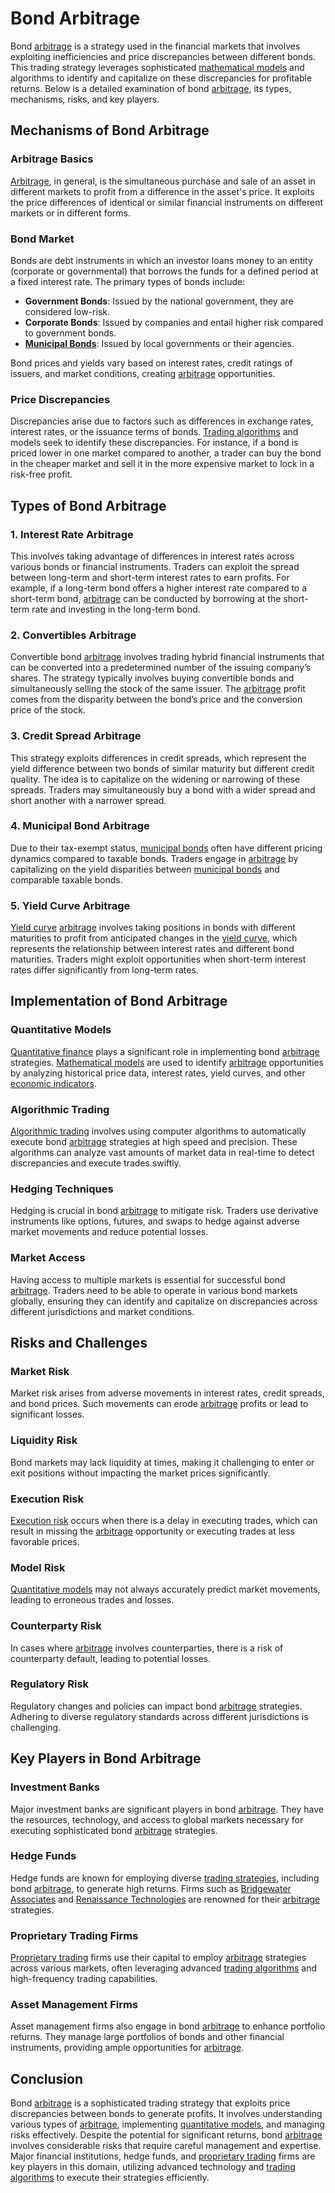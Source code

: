 # Bond Arbitrage

Bond [arbitrage](../a/arbitrage.md) is a strategy used in the financial markets that involves exploiting inefficiencies and price discrepancies between different bonds. This trading strategy leverages sophisticated [mathematical models](../m/mathematical_models_in_trading.md) and algorithms to identify and capitalize on these discrepancies for profitable returns. Below is a detailed examination of bond [arbitrage](../a/arbitrage.md), its types, mechanisms, risks, and key players.

## Mechanisms of Bond Arbitrage

### Arbitrage Basics

[Arbitrage](../a/arbitrage.md), in general, is the simultaneous purchase and sale of an asset in different markets to profit from a difference in the asset's price. It exploits the price differences of identical or similar financial instruments on different markets or in different forms.

### Bond Market

Bonds are debt instruments in which an investor loans money to an entity (corporate or governmental) that borrows the funds for a defined period at a fixed interest rate. The primary types of bonds include:

- **Government Bonds**: Issued by the national government, they are considered low-risk.
- **Corporate Bonds**: Issued by companies and entail higher risk compared to government bonds.
- **[Municipal Bonds](../m/municipal_bonds.md)**: Issued by local governments or their agencies.

Bond prices and yields vary based on interest rates, credit ratings of issuers, and market conditions, creating [arbitrage](../a/arbitrage.md) opportunities.

### Price Discrepancies

Discrepancies arise due to factors such as differences in exchange rates, interest rates, or the issuance terms of bonds. [Trading algorithms](../t/trading_algorithms.md) and models seek to identify these discrepancies. For instance, if a bond is priced lower in one market compared to another, a trader can buy the bond in the cheaper market and sell it in the more expensive market to lock in a risk-free profit.

## Types of Bond Arbitrage

### 1. **Interest Rate Arbitrage**

This involves taking advantage of differences in interest rates across various bonds or financial instruments. Traders can exploit the spread between long-term and short-term interest rates to earn profits. For example, if a long-term bond offers a higher interest rate compared to a short-term bond, [arbitrage](../a/arbitrage.md) can be conducted by borrowing at the short-term rate and investing in the long-term bond.

### 2. **Convertibles Arbitrage**

Convertible bond [arbitrage](../a/arbitrage.md) involves trading hybrid financial instruments that can be converted into a predetermined number of the issuing company’s shares. The strategy typically involves buying convertible bonds and simultaneously selling the stock of the same issuer. The [arbitrage](../a/arbitrage.md) profit comes from the disparity between the bond’s price and the conversion price of the stock.

### 3. **Credit Spread Arbitrage**

This strategy exploits differences in credit spreads, which represent the yield difference between two bonds of similar maturity but different credit quality. The idea is to capitalize on the widening or narrowing of these spreads. Traders may simultaneously buy a bond with a wider spread and short another with a narrower spread.

### 4. **Municipal Bond Arbitrage**

Due to their tax-exempt status, [municipal bonds](../m/municipal_bonds.md) often have different pricing dynamics compared to taxable bonds. Traders engage in [arbitrage](../a/arbitrage.md) by capitalizing on the yield disparities between [municipal bonds](../m/municipal_bonds.md) and comparable taxable bonds.

### 5. **Yield Curve Arbitrage**

[Yield curve](../y/yield_curve.md) [arbitrage](../a/arbitrage.md) involves taking positions in bonds with different maturities to profit from anticipated changes in the [yield curve](../y/yield_curve.md), which represents the relationship between interest rates and different bond maturities. Traders might exploit opportunities when short-term interest rates differ significantly from long-term rates.

## Implementation of Bond Arbitrage

### Quantitative Models

[Quantitative finance](../q/quantitative_finance.md) plays a significant role in implementing bond [arbitrage](../a/arbitrage.md) strategies. [Mathematical models](../m/mathematical_models_in_trading.md) are used to identify [arbitrage](../a/arbitrage.md) opportunities by analyzing historical price data, interest rates, yield curves, and other [economic indicators](../e/economic_indicators.md).

### Algorithmic Trading

[Algorithmic trading](../a/algorithmic_trading.md) involves using computer algorithms to automatically execute bond [arbitrage](../a/arbitrage.md) strategies at high speed and precision. These algorithms can analyze vast amounts of market data in real-time to detect discrepancies and execute trades swiftly.

### Hedging Techniques

Hedging is crucial in bond [arbitrage](../a/arbitrage.md) to mitigate risk. Traders use derivative instruments like options, futures, and swaps to hedge against adverse market movements and reduce potential losses.

### Market Access

Having access to multiple markets is essential for successful bond [arbitrage](../a/arbitrage.md). Traders need to be able to operate in various bond markets globally, ensuring they can identify and capitalize on discrepancies across different jurisdictions and market conditions.

## Risks and Challenges

### Market Risk

Market risk arises from adverse movements in interest rates, credit spreads, and bond prices. Such movements can erode [arbitrage](../a/arbitrage.md) profits or lead to significant losses.

### Liquidity Risk

Bond markets may lack liquidity at times, making it challenging to enter or exit positions without impacting the market prices significantly.

### Execution Risk

[Execution risk](../e/execution_risk.md) occurs when there is a delay in executing trades, which can result in missing the [arbitrage](../a/arbitrage.md) opportunity or executing trades at less favorable prices.

### Model Risk

[Quantitative models](../q/quantitative_models.md) may not always accurately predict market movements, leading to erroneous trades and losses.

### Counterparty Risk

In cases where [arbitrage](../a/arbitrage.md) involves counterparties, there is a risk of counterparty default, leading to potential losses.

### Regulatory Risk

Regulatory changes and policies can impact bond [arbitrage](../a/arbitrage.md) strategies. Adhering to diverse regulatory standards across different jurisdictions is challenging.

## Key Players in Bond Arbitrage

### Investment Banks

Major investment banks are significant players in bond [arbitrage](../a/arbitrage.md). They have the resources, technology, and access to global markets necessary for executing sophisticated bond [arbitrage](../a/arbitrage.md) strategies.

### Hedge Funds

Hedge funds are known for employing diverse [trading strategies](../t/trading_strategies.md), including bond [arbitrage](../a/arbitrage.md), to generate high returns. Firms such as [Bridgewater Associates](https://www.bridgewater.com/) and [Renaissance Technologies](https://www.rentec.com/) are renowned for their [arbitrage](../a/arbitrage.md) strategies.

### Proprietary Trading Firms

[Proprietary trading](../p/proprietary_trading.md) firms use their capital to employ [arbitrage](../a/arbitrage.md) strategies across various markets, often leveraging advanced [trading algorithms](../t/trading_algorithms.md) and high-frequency trading capabilities.

### Asset Management Firms

Asset management firms also engage in bond [arbitrage](../a/arbitrage.md) to enhance portfolio returns. They manage large portfolios of bonds and other financial instruments, providing ample opportunities for [arbitrage](../a/arbitrage.md).

## Conclusion

Bond [arbitrage](../a/arbitrage.md) is a sophisticated trading strategy that exploits price discrepancies between bonds to generate profits. It involves understanding various types of [arbitrage](../a/arbitrage.md), implementing [quantitative models](../q/quantitative_models.md), and managing risks effectively. Despite the potential for significant returns, bond [arbitrage](../a/arbitrage.md) involves considerable risks that require careful management and expertise. Major financial institutions, hedge funds, and [proprietary trading](../p/proprietary_trading.md) firms are key players in this domain, utilizing advanced technology and [trading algorithms](../t/trading_algorithms.md) to execute their strategies efficiently.